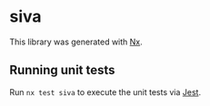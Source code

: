 # siva

This library was generated with [Nx](https://nx.dev).

## Running unit tests

Run `nx test siva` to execute the unit tests via [Jest](https://jestjs.io).

